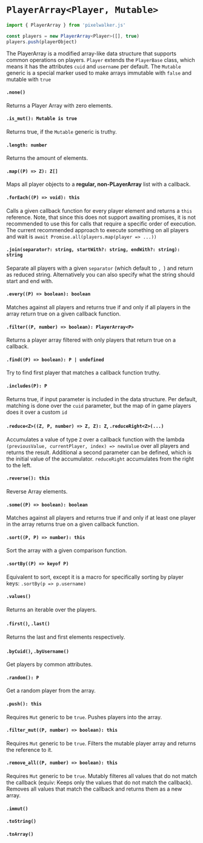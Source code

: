 # `PlayerArray<Player, Mutable>`

```ts
import { PlayerArray } from 'pixelwalker.js'

const players = new PlayerArray<Player>([], true)
players.push(playerObject)
```

The PlayerArray is a modified array-like data structure that supports common operations on players. `Player` extends the `PlayerBase` class, which means it has the attributes `cuid` and `username` per default. The `Mutable` generic is a special marker used to make arrays immutable with `false` and mutable with `true`

#### `.none()`

Returns a Player Array with zero elements.

#### `.is_mut(): Mutable is true`

Returns true, if the `Mutable` generic is truthy.

#### `.length: number`

Returns the amount of elements.

#### `.map((P) => Z): Z[]`

Maps all player objects to a **regular, non-PLayerArray** list with a callback.

#### `.forEach((P) => void): this`

Calls a given callback function for every player element and returns a `this` reference. Note, that since this does not support awaiting promises, it is not recommended to use this for calls that require a specific order of execution. The current recommended approach to execute something on all players and wait is `await Promise.all(players.map(player => ...))`

#### `.join(separator?: string, startWith?: string, endWith?: string): string`

Separate all players with a given `separator` (which default to `, `) and return as reduced string. Alternatively you can also specify what the string should start and end with.

#### `.every((P) => boolean): boolean`

Matches against all players and returns true if and only if all players in the array return true on a given callback function.

#### `.filter((P, number) => boolean): PlayerArray<P>`

Returns a player array filtered with only players that return true on a callback.

#### `.find((P) => boolean): P | undefined`

Try to find first player that matches a callback function truthy.

#### `.includes(P): P`

Returns true, if input parameter is included in the data structure. Per default, matching is done over the `cuid` parameter, but the map of in game players does it over a custom `id`

#### `.reduce<Z>((Z, P, number) => Z, Z): Z`, `.reduceRight<Z>(...)`

Accumulates a value of type `Z` over a callback function with the lambda `(previousValue, currentPlayer, index) => newValue` over all players and returns the result. Additional a second parameter can be defined, which is the initial value of the accumulator. `reduceRight` accumulates from the right to the left.

#### `.reverse(): this`

Reverse Array elements.

#### `.some((P) => boolean): boolean`

Matches against all players and returns true if and only if at least one player in the array returns true on a given callback function.

#### `.sort((P, P) => number): this`

Sort the array with a given comparison function.

#### `.sortBy((P) => keyof P)`

Equivalent to sort, except it is a macro for specifically sorting by player keys: `.sortBy(p => p.username)`

#### `.values()`

Returns an iterable over the players.

#### `.first()`, `.last()`

Returns the last and first elements respectively.

#### `.byCuid()`, `.byUsername()`

Get players by common attributes.

#### `.random(): P`

Get a random player from the array.

#### `.push(): this`

Requires `Mut` generic to be `true`. Pushes players into the array.

#### `.filter_mut((P, number) => boolean): this`

Requires `Mut` generic to be `true`. Filters the mutable player array and returns the reference to it.

#### `.remove_all((P, number) => boolean): this`

Requires `Mut` generic to be `true`. Mutably filteres all values that do not match the callback (equiv: Keeps only the values that do not match the callback). Removes all values that match the callback and returns them as a new array.

#### `.immut()`



#### `.toString()`



#### `.toArray()`



